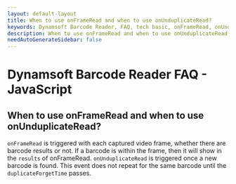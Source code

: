 ```yaml
---
layout: default-layout
title: When to use onFrameRead and when to use onUnduplicateRead?
keywords: Dynamsoft Barcode Reader, FAQ, tech basic, onFrameRead, onUnduplicateRead
description: When to use onFrameRead and when to use onUnduplicateRead?
needAutoGenerateSidebar: false
---
```


# Dynamsoft Barcode Reader FAQ - JavaScript

## When to use onFrameRead and when to use onUnduplicateRead?

`onFrameRead` is triggered with each captured video frame, whether there are barcode results or not. If a barcode is within the frame, then it will show in the `results` of onFrameRead.
`onUnduplicateRead` is triggered once a new barcode is found. This event does not repeat for the same barcode until the `duplicateForgetTime` passes.
